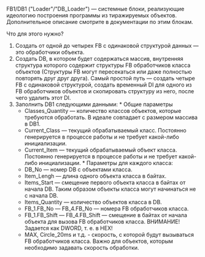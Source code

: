 FB1/DB1 ("Loader"/"DB\_Loader") — системные блоки, реализующие идеологию построения программы из тиражируемых объектов. Дополнительное описание смотрите в документации по этим блокам.

Что для этого нужно?

  1. Создать от одной до четырех FB с одинаковой структурой данных — это обработчики объекта.
  1. Создать DB, в котором будет содержаться массив, внутренняя структура которого содержит структуры FB обработчиков класса объектов (Структуры FB могут пересекаться или даже полностью повторять друг друг друга). Самый простой путь — создать четыре FB с одинаковой структурой, создать временный DI для одного из FB обработчиков объектов и скопировать структуру из него, после чего удалить этот DI.
  1. Заполнить DB1 следующими данными:
    * Общие параметры
      * Classes\_Quantity — количество классов объектов, которые требуются обработать. В идеале совпадает с размером массива в DB1.
      * Current\_Class — текущий обрабатываемый класс. Постоянно генерируется в процессе работы и не требует какой-либо инициализации.
      * Current\_Item — текущий обрабатываемый объект класса. Постоянно генерируется в процессе работы и не требует какой-либо инициализации.
    * Параметры для каждого класса:
      * DB\_No — номер DB с объектами класса.
      * Item\_Lengh — длина одного объекта класса в байтах.
      * Items\_Start — смещение первого объекта класса в байтах от начала DB. Таким образом объекты класса могут начинаться не с начала DB.
      * Items\_Quantity — количество объектов класса в DB.
      * FB\_1.FB\_No — FB\_4.FB\_No — номера FB обработчиков класса.
      * FB\_1.FB\_Shift — FB\_4.FB\_Shift — смещение в байтах от начала объекта для вызова FB обработчиков класса. ВНИМАНИЕ! Задается как DWORD, т. е. в HEX!
      * MAX, Circle\_20ms и т.д. - скорость, с которой будут вызываться FB обработчиков класса. Важно для объектов, которым необходимо задавать скорость обработки.